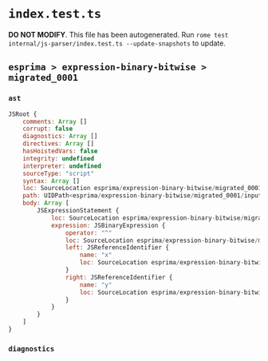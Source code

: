 # `index.test.ts`

**DO NOT MODIFY**. This file has been autogenerated. Run `rome test internal/js-parser/index.test.ts --update-snapshots` to update.

## `esprima > expression-binary-bitwise > migrated_0001`

### `ast`

```javascript
JSRoot {
	comments: Array []
	corrupt: false
	diagnostics: Array []
	directives: Array []
	hasHoistedVars: false
	integrity: undefined
	interpreter: undefined
	sourceType: "script"
	syntax: Array []
	loc: SourceLocation esprima/expression-binary-bitwise/migrated_0001/input.js 1:0-2:0
	path: UIDPath<esprima/expression-binary-bitwise/migrated_0001/input.js>
	body: Array [
		JSExpressionStatement {
			loc: SourceLocation esprima/expression-binary-bitwise/migrated_0001/input.js 1:0-1:5
			expression: JSBinaryExpression {
				operator: "^"
				loc: SourceLocation esprima/expression-binary-bitwise/migrated_0001/input.js 1:0-1:5
				left: JSReferenceIdentifier {
					name: "x"
					loc: SourceLocation esprima/expression-binary-bitwise/migrated_0001/input.js 1:0-1:1 (x)
				}
				right: JSReferenceIdentifier {
					name: "y"
					loc: SourceLocation esprima/expression-binary-bitwise/migrated_0001/input.js 1:4-1:5 (y)
				}
			}
		}
	]
}
```

### `diagnostics`

```

```
